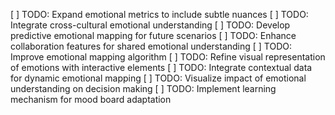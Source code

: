 [ ] TODO: Expand emotional metrics to include subtle nuances
[ ] TODO: Integrate cross-cultural emotional understanding
[ ] TODO: Develop predictive emotional mapping for future scenarios
[ ] TODO: Enhance collaboration features for shared emotional understanding
[ ] TODO: Improve emotional mapping algorithm
[ ] TODO: Refine visual representation of emotions with interactive elements
[ ] TODO: Integrate contextual data for dynamic emotional mapping
[ ] TODO: Visualize impact of emotional understanding on decision making
[ ] TODO: Implement learning mechanism for mood board adaptation